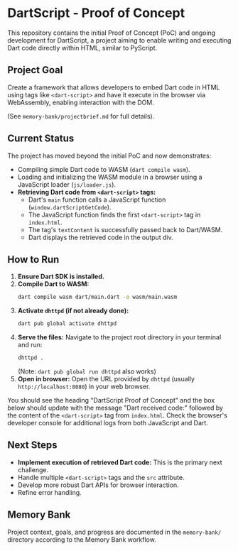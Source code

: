 # DartScript - Proof of Concept

This repository contains the initial Proof of Concept (PoC) and ongoing
development for DartScript, a project aiming to enable writing and executing
Dart code directly within HTML, similar to PyScript.

## Project Goal

Create a framework that allows developers to embed Dart code in HTML using tags
like `<dart-script>` and have it execute in the browser via WebAssembly,
enabling interaction with the DOM.

(See `memory-bank/projectbrief.md` for full details).

## Current Status

The project has moved beyond the initial PoC and now demonstrates:

- Compiling simple Dart code to WASM (`dart compile wasm`).
- Loading and initializing the WASM module in a browser using a JavaScript
  loader (`js/loader.js`).
- **Retrieving Dart code from `<dart-script>` tags:**
  - Dart's `main` function calls a JavaScript function
    (`window.dartScriptGetCode`).
  - The JavaScript function finds the first `<dart-script>` tag in `index.html`.
  - The tag's `textContent` is successfully passed back to Dart/WASM.
  - Dart displays the retrieved code in the output div.

## How to Run

1. **Ensure Dart SDK is installed.**
2. **Compile Dart to WASM:**
   ```bash
   dart compile wasm dart/main.dart -o wasm/main.wasm
   ```
3. **Activate `dhttpd` (if not already done):**
   ```bash
   dart pub global activate dhttpd
   ```
4. **Serve the files:** Navigate to the project root directory in your terminal
   and run:
   ```bash
   dhttpd .
   ```
   (Note: `dart pub global run dhttpd` also works)
5. **Open in browser:** Open the URL provided by `dhttpd` (usually
   `http://localhost:8080`) in your web browser.

You should see the heading "DartScript Proof of Concept" and the box below
should update with the message "Dart received code:" followed by the content of
the `<dart-script>` tag from `index.html`. Check the browser's developer console
for additional logs from both JavaScript and Dart.

## Next Steps

- **Implement execution of retrieved Dart code:** This is the primary next
  challenge.
- Handle multiple `<dart-script>` tags and the `src` attribute.
- Develop more robust Dart APIs for browser interaction.
- Refine error handling.

## Memory Bank

Project context, goals, and progress are documented in the `memory-bank/`
directory according to the Memory Bank workflow.

